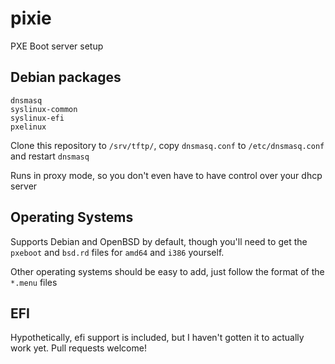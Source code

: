 # pixie
PXE Boot server setup

## Debian packages
```
dnsmasq
syslinux-common
syslinux-efi
pxelinux
```

Clone this repository to `/srv/tftp/`, copy `dnsmasq.conf` to `/etc/dnsmasq.conf`
and restart `dnsmasq`

Runs in proxy mode, so you don't even have to have control over your dhcp server

## Operating Systems

Supports Debian and OpenBSD by default, though you'll need to get the
`pxeboot` and `bsd.rd` files for `amd64` and `i386` yourself.

Other operating systems should be easy to add, just follow the format of the
`*.menu` files

## EFI
Hypothetically, efi support is included, but I haven't gotten it to actually
work yet. Pull requests welcome!

